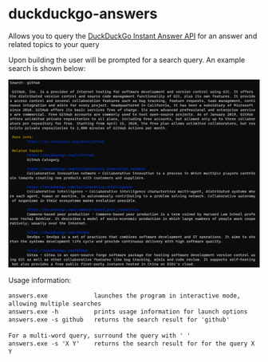# duckduckgo-answers
Allows you to query the [DuckDuckGo Instant Answer API](https://api.duckduckgo.com/api) for an answer and related topics to your query

Upon building the user will be prompted for a search query. An example search is shown below:

![example-query.png](https://github.com/matthewlmitchell/duckduckgo-answers/blob/master/screenshot/example-query.png)

Usage information:

	answers.exe             launches the program in interactive mode, allowing multiple searches
	answers.exe -h          prints usage information for launch options
    answers.exe -s github   returns the search result for 'github'

    For a multi-word query, surround the query with ' '
	answers.exe -s 'X Y'    returns the search result for for the query X Y